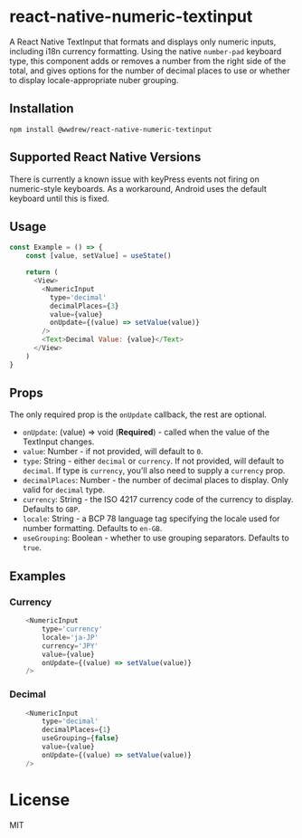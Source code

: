 # react-native-numeric-textinput

A React Native TextInput that formats and displays only numeric inputs, including i18n currency formatting. Using the native `number-pad` keyboard type, this component adds or removes a number from the right side of the total, and gives options for the number of decimal places to use or whether to display locale-appropriate nuber grouping.

## Installation

```
npm install @wwdrew/react-native-numeric-textinput
```

## Supported React Native Versions

There is currently a known issue with keyPress events not firing on numeric-style keyboards.
As a workaround, Android uses the default keyboard until this is fixed.

## Usage

```javascript
const Example = () => {
    const [value, setValue] = useState()

    return (
      <View>
        <NumericInput
          type='decimal'
          decimalPlaces={3}
          value={value}
          onUpdate={(value) => setValue(value)}
        />
        <Text>Decimal Value: {value}</Text>
      </View>
    )
}
```

## Props

The only required prop is the `onUpdate` callback, the rest are optional.

- `onUpdate`: (value) => void (**Required**) - called when the value of the TextInput changes.
- `value`: Number - if not provided, will default to `0`.
- `type`: String - either `decimal` or `currency`. If not provided, will default to `decimal`. If type is `currency`, you'll also need to supply a `currency` prop.
- `decimalPlaces`: Number - the number of decimal places to display. Only valid for `decimal` type.
- `currency`: String - the ISO 4217 currency code of the currency to display. Defaults to `GBP`.
- `locale`: String - a BCP 78 language tag specifying the locale used for number formatting. Defaults to `en-GB`.
- `useGrouping`: Boolean - whether to use grouping separators. Defaults to `true`.

## Examples

### Currency

```javascript
    <NumericInput
        type='currency'
        locale='ja-JP'
        currency='JPY'
        value={value}
        onUpdate={(value) => setValue(value)}
    />
```

### Decimal

```javascript
    <NumericInput
        type='decimal'
        decimalPlaces={1}
        useGrouping={false}
        value={value}
        onUpdate={(value) => setValue(value)}
    />
```

# License

MIT
